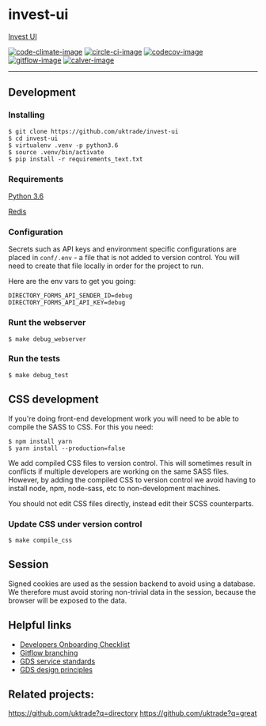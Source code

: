 # invest-ui
[Invest UI](https://invest.great.gov.uk/)

[![code-climate-image]][code-climate]
[![circle-ci-image]][circle-ci]
[![codecov-image]][codecov]
[![gitflow-image]][gitflow]
[![calver-image]][calver]

---

## Development

### Installing

    $ git clone https://github.com/uktrade/invest-ui
    $ cd invest-ui
    $ virtualenv .venv -p python3.6
    $ source .venv/bin/activate
    $ pip install -r requirements_text.txt

### Requirements

[Python 3.6](https://www.python.org/downloads/release/python-360/)

[Redis](https://redis.io/)

### Configuration

Secrets such as API keys and environment specific configurations are placed in `conf/.env` - a file that is not added to version control. You will need to create that file locally in order for the project to run.

Here are the env vars to get you going:

```
DIRECTORY_FORMS_API_SENDER_ID=debug
DIRECTORY_FORMS_API_API_KEY=debug
```

### Runt the webserver

    $ make debug_webserver

### Run the tests

    $ make debug_test

## CSS development

If you're doing front-end development work you will need to be able to compile the SASS to CSS. For this you need:

    $ npm install yarn
    $ yarn install --production=false

We add compiled CSS files to version control. This will sometimes result in conflicts if multiple developers are working on the same SASS files. However, by adding the compiled CSS to version control we avoid having to install node, npm, node-sass, etc to non-development machines.

You should not edit CSS files directly, instead edit their SCSS counterparts.

### Update CSS under version control

    $ make compile_css


## Session

Signed cookies are used as the session backend to avoid using a database. We therefore must avoid storing non-trivial data in the session, because the browser will be exposed to the data.


## Helpful links
* [Developers Onboarding Checklist](https://uktrade.atlassian.net/wiki/spaces/ED/pages/32243946/Developers+onboarding+checklist)
* [Gitflow branching](https://uktrade.atlassian.net/wiki/spaces/ED/pages/737182153/Gitflow+and+releases)
* [GDS service standards](https://www.gov.uk/service-manual/service-standard)
* [GDS design principles](https://www.gov.uk/design-principles)

## Related projects:
https://github.com/uktrade?q=directory
https://github.com/uktrade?q=great


[code-climate-image]: https://codeclimate.com/github/uktrade/invest-ui/badges/issue_count.svg
[code-climate]: https://codeclimate.com/github/uktrade/invest-ui

[circle-ci-image]: https://circleci.com/gh/uktrade/invest-ui/tree/master.svg?style=svg
[circle-ci]: https://circleci.com/gh/uktrade/invest-ui/tree/master

[codecov-image]: https://codecov.io/gh/uktrade/invest-ui/branch/master/graph/badge.svg
[codecov]: https://codecov.io/gh/uktrade/invest-ui

[gitflow-image]: https://img.shields.io/badge/Branching%20strategy-gitflow-5FBB1C.svg
[gitflow]: https://www.atlassian.com/git/tutorials/comparing-workflows/gitflow-workflow

[calver-image]: https://img.shields.io/badge/Versioning%20strategy-CalVer-5FBB1C.svg
[calver]: https://calver.org
